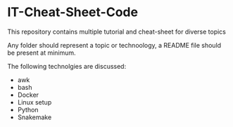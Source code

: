# IT-Cheat-Sheet-Code

This repository contains multiple tutorial and cheat-sheet for diverse topics

Any folder should represent a topic or technoology, a README file should be present at minimum.

The following technolgies are discussed:

* awk
* bash
* Docker
* Linux setup
* Python
* Snakemake
